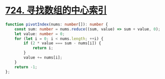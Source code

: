 
# [724. 寻找数组的中心索引](https://leetcode-cn.com/problems/find-pivot-index/)

```ts
function pivotIndex(nums: number[]): number {
    const sum: number = nums.reduce((sum, value) => sum + value, 0);
    let value: number = 0;
    for (let i = 0; i < nums.length; ++i) {
        if (2 * value === sum - nums[i]) {
            return i;
        }
        value += nums[i];
    }
    return -1;
};
```
